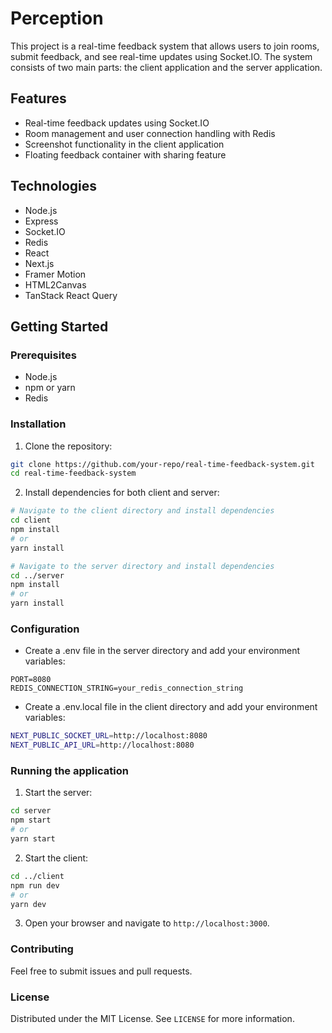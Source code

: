 # Perception

This project is a real-time feedback system that allows users to join rooms, submit feedback, and see real-time updates using Socket.IO. The system consists of two main parts: the client application and the server application.

## Features

- Real-time feedback updates using Socket.IO
- Room management and user connection handling with Redis
- Screenshot functionality in the client application
- Floating feedback container with sharing feature

## Technologies

- Node.js
- Express
- Socket.IO
- Redis
- React
- Next.js
- Framer Motion
- HTML2Canvas
- TanStack React Query

## Getting Started

### Prerequisites

- Node.js
- npm or yarn
- Redis

### Installation

1. Clone the repository:

```bash
git clone https://github.com/your-repo/real-time-feedback-system.git
cd real-time-feedback-system
```

2. Install dependencies for both client and server:

```bash
# Navigate to the client directory and install dependencies
cd client
npm install
# or
yarn install

# Navigate to the server directory and install dependencies
cd ../server
npm install
# or
yarn install
```

### Configuration

- Create a .env file in the server directory and add your environment variables:

```
PORT=8080
REDIS_CONNECTION_STRING=your_redis_connection_string
```

- Create a .env.local file in the client directory and add your environment variables:

```bash
NEXT_PUBLIC_SOCKET_URL=http://localhost:8080
NEXT_PUBLIC_API_URL=http://localhost:8080
```

### Running the application

1. Start the server:

```bash
cd server
npm start
# or
yarn start
```

2. Start the client:

```bash
cd ../client
npm run dev
# or
yarn dev
```

3. Open your browser and navigate to `http://localhost:3000`.

### Contributing

Feel free to submit issues and pull requests.

### License

Distributed under the MIT License. See `LICENSE` for more information.
